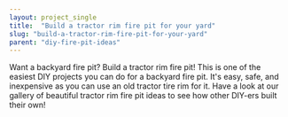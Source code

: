 ```yaml
---
layout: project_single
title:  "Build a tractor rim fire pit for your yard"
slug: "build-a-tractor-rim-fire-pit-for-your-yard"
parent: "diy-fire-pit-ideas"
---
```

Want a backyard fire pit? Build a tractor rim fire pit!  This is one of the easiest DIY projects you can do for a backyard fire pit. It's easy, safe, and inexpensive as you can use an old tractor tire rim for it.   Have a look at our gallery of beautiful tractor rim fire pit ideas to see how other DIY-ers built their own!
